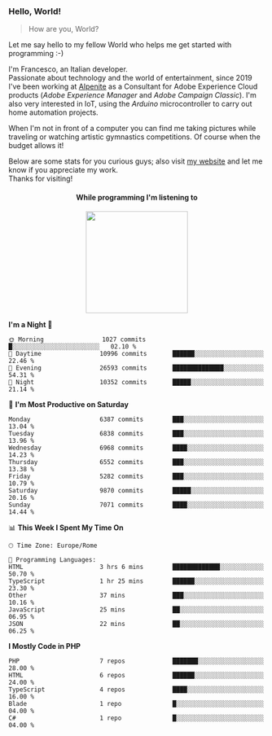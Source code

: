 ### Hello, World!

> How are you, World?

Let me say hello to my fellow World who helps me get started with programming :-)

I'm Francesco, an Italian developer.  
Passionate about technology and the world of entertainment, since 2019 I've been working at [Alpenite](https://www.alpenite.com) as a Consultant for Adobe Experience Cloud products (*Adobe Experience Manager* and *Adobe Campaign Classic*). I'm also very interested in IoT, using the *Arduino* microcontroller to carry out home automation projects.

When I'm not in front of a computer you can find me taking pictures while traveling or watching artistic gymnastics competitions. Of course when the budget allows it!

Below are some stats for you curious guys; also visit [my website](https://www.francescorega.eu) and let me know if you appreciate my work.  
Thanks for visiting!

<div align="center">
  <h4>While programming I'm listening to</h4>
  <a href="https://apps.francescorega.eu/now-playing/11147232609" target="_blank"><img src="https://apps.francescorega.eu/now-playing/11147232609" width="200"></a>
</div>

<!--START_SECTION:waka-->
**I'm a Night 🦉** 

```text
🌞 Morning                1027 commits        █░░░░░░░░░░░░░░░░░░░░░░░░   02.10 % 
🌆 Daytime                10996 commits       ██████░░░░░░░░░░░░░░░░░░░   22.46 % 
🌃 Evening                26593 commits       ██████████████░░░░░░░░░░░   54.31 % 
🌙 Night                  10352 commits       █████░░░░░░░░░░░░░░░░░░░░   21.14 % 
```
📅 **I'm Most Productive on Saturday** 

```text
Monday                   6387 commits        ███░░░░░░░░░░░░░░░░░░░░░░   13.04 % 
Tuesday                  6838 commits        ███░░░░░░░░░░░░░░░░░░░░░░   13.96 % 
Wednesday                6968 commits        ████░░░░░░░░░░░░░░░░░░░░░   14.23 % 
Thursday                 6552 commits        ███░░░░░░░░░░░░░░░░░░░░░░   13.38 % 
Friday                   5282 commits        ███░░░░░░░░░░░░░░░░░░░░░░   10.79 % 
Saturday                 9870 commits        █████░░░░░░░░░░░░░░░░░░░░   20.16 % 
Sunday                   7071 commits        ████░░░░░░░░░░░░░░░░░░░░░   14.44 % 
```


📊 **This Week I Spent My Time On** 

```text
🕑︎ Time Zone: Europe/Rome

💬 Programming Languages: 
HTML                     3 hrs 6 mins        █████████████░░░░░░░░░░░░   50.70 % 
TypeScript               1 hr 25 mins        ██████░░░░░░░░░░░░░░░░░░░   23.30 % 
Other                    37 mins             ███░░░░░░░░░░░░░░░░░░░░░░   10.16 % 
JavaScript               25 mins             ██░░░░░░░░░░░░░░░░░░░░░░░   06.95 % 
JSON                     22 mins             ██░░░░░░░░░░░░░░░░░░░░░░░   06.25 % 
```

**I Mostly Code in PHP** 

```text
PHP                      7 repos             ███████░░░░░░░░░░░░░░░░░░   28.00 % 
HTML                     6 repos             ██████░░░░░░░░░░░░░░░░░░░   24.00 % 
TypeScript               4 repos             ████░░░░░░░░░░░░░░░░░░░░░   16.00 % 
Blade                    1 repo              █░░░░░░░░░░░░░░░░░░░░░░░░   04.00 % 
C#                       1 repo              █░░░░░░░░░░░░░░░░░░░░░░░░   04.00 % 
```




<!--END_SECTION:waka-->
